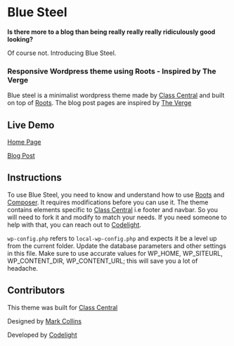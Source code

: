 # Blue Steel

**Is there more to a blog than being really really really ridiculously good looking?**

Of course not. Introducing Blue Steel.

### Responsive Wordpress theme using Roots - Inspired by The Verge
Blue steel is a minimalist wordpress theme made by [Class Central](https://www.class-central.com/) and built on top of [Roots](http://roots.io/). The blog post pages are inspired by [The Verge](http://www.theverge.com/)

## Live Demo
[Home Page](https://www.class-central.com/report/)

[Blog Post](https://www.class-central.com/report/udacity-kunal-chawla/)


## Instructions
To use Blue Steel, you need to know and understand how to use [Roots](http://roots.io/) and [Composer](https://getcomposer.org/). It requires modifications before you can use it. The theme contains elements specific to [Class Central](https://www.class-central.com/) i.e footer and navbar. So you will need to fork it and modify to match your needs. If you need someone to help with that, you can reach out to [Codelight](http://codelight.eu/).

`wp-config.php` refers to `local-wp-config.php` and expects it be a level up from the current folder. Update the database parameters and other settings in this file. Make sure to use accurate values for WP_HOME, WP_SITEURL, WP_CONTENT_DIR, WP_CONTENT_URL; this will save you a lot of headache. 

## Contributors
This theme was built for [Class Central](https://www.class-central.com/)

Designed by [Mark Collins](http://pixxel.co/)

Developed by [Codelight](http://codelight.eu/)

